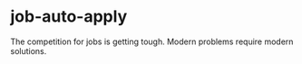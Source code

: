 # job-auto-apply
The competition for jobs is getting tough. Modern problems require modern solutions.
